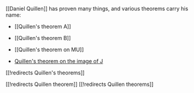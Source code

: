 
[[Daniel Quillen]] has proven many things, and various theorems carry his name:

* [[Quillen's theorem A]]

* [[Quillen's theorem B]]

* [[Quillen's theorem on MU]]

* [Quillen's theorem on the image of J](J-homomorphism#ImageOfJTradtionalFormulation)

[[!redirects Quillen's theorems]]

[[!redirects Quillen theorem]]
[[!redirects Quillen theorems]]